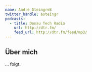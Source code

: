 ```yaml
---
name: André Steingreß
twitter_handle: asteingr
podcasts:
  - title: Donau Tech Radio
    url: http://dtr.fm/
    feed_url: http://dtr.fm/feed/mp3/
---
```


## Über mich

... folgt.